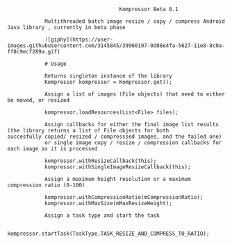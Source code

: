                                         Kompressor Beta 0.1 
                                  
                Multithreaded batch image resize / copy / compress Android Java library , currently in beta phase
                  
                ![giphy](https://user-images.githubusercontent.com/3145845/39960197-0d88e4fa-5627-11e8-8c0a-ff8c9ecf289a.gif)

                # Usage
                
                Returns singleton instance of the library 
                Kompressor kompressor = Kompressor.get(); 
                
                Assign a list of images (File objects) that need to either be moved, or resized
                
                kompressor.loadResources(List<File> files); 
                
                Assign callbacks for either the final image list results (the library returns a list of File objects for both                             succesfully copied/ resized / compresssed images, and the failed one) 
                or single image copy / resize / compression callbacks for each image as it is processed
                
                kompressor.withResizeCallback(this);
                kompressor.withSingleImageResizeCallback(this);
                
                Assign a maximum height resolution or a maximum compression ratio (0-100)
                
                kompressor.withCompressionRatio(mCompressionRatio);
                kompressor.withMaxSize(mMaxResizeHeight);
                
                Assign a task type and start the task
                
                kompressor.startTask(TaskType.TASK_RESIZE_AND_COMPRESS_TO_RATIO);
                
                
              
       
        
